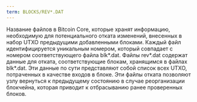 ```yaml
---
term: BLOCKS/REV*.DAT
---
```


Название файлов в Bitcoin Core, которые хранят информацию, необходимую для потенциального отката изменений, внесенных в набор UTXO предыдущими добавленными блоками. Каждый файл идентифицируется уникальным номером, который совпадает с номером соответствующего файла blk*.dat. Файлы rev*.dat содержат данные для отката, соответствующие блокам, хранящимся в файлах blk*.dat. Эти данные по сути представляют собой список всех UTXO, потраченных в качестве входов в блоке. Эти файлы отката позволяют узлу вернуться к предыдущему состоянию в случае реорганизации блокчейна, которая приводит к отбрасыванию ранее проверенных блоков.